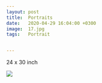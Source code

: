 ```yaml
---
layout: post
title:  Portraits
date:   2020-04-29 16:04:00 +0300
image:  17.jpg
tags:   Portrait


---
```


24 x 30 inch                                                                       

![]({{site.baseurl}}/img/17.jpg)

